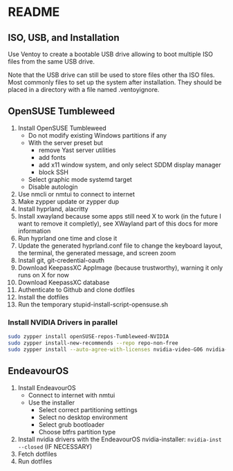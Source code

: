 # README

## ISO, USB, and Installation

Use Ventoy to create a bootable USB drive allowing to boot multiple ISO files from the same USB drive.

Note that the USB drive can still be used to store files other tha ISO files. Most commonly files to set up the system after installation.
They should be placed in a directory with a file named .ventoyignore.

## OpenSUSE Tumbleweed

1) Install OpenSUSE Tumbleweed
    - Do not modify existing Windows partitions if any
    - With the server preset but
      - remove Yast server utilities
      - add fonts
      - add x11 window system, and only select SDDM display manager
      - block SSH
    - Select graphic mode systemd target
    - Disable autologin
2) Use nmcli or nmtui to connect to internet
3) Make zypper update or zypper dup
4) Install hyprland, alacritty
5) Install xwayland because some apps still need X to work (in the future I want to remove it completly), see XWayland part of this docs for more information
6) Run hyprland one time and close it
7) Update the generated hyprland.conf file to change the keyboard layout, the terminal, the generated message, and screen zoom
8) Install git, git-credential-oauth
9) Download KeepassXC AppImage (because trustworthy), warning it only runs on X for now
10) Download KeepassXC database
11) Authenticate to Github and clone dotfiles
12) Install the dotfiles
13) Run the temporary stupid-install-script-opensuse.sh

### Install NVIDIA Drivers in parallel

```bash
sudo zypper install openSUSE-repos-Tumbleweed-NVIDIA
sudo zypper install-new-recommends --repo repo-non-free
sudo zypper install --auto-agree-with-licenses nvidia-video-G06 nvidia-driver-G06-kmp-default
```

## EndeavourOS

1) Install EndeavourOS
    - Connect to internet with nmtui
    - Use the installer
      - Select correct partitioning settings
      - Select no desktop environment
      - Select grub bootloader
      - Choose btfrs partition type
2) Install nvidia drivers with the EndeavourOS nvidia-installer: `nvidia-inst --closed` (IF NECESSARY)
3) Fetch dotfiles
4) Run dotfiles
